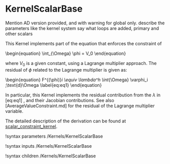 # KernelScalarBase

Mention AD version provided, and with warning for global only.
describe the parameters like the kernel system
say what loops are added, primary and other scalars

This Kernel implements part of the equation that enforces the constraint of

\begin{equation}
 \int_{\Omega} \phi = V_0
\end{equation}

where $V_0$ is a given constant, using a Lagrange multiplier approach. The residual of $\phi$ related to the Lagrange multiplier is given as:

\begin{equation}
  F^{(\phi)}_i \equiv \lambda^h \int_{\Omega} \varphi_i \;\text{d}\Omega \label{eq:eq1}
\end{equation}

In particular, this Kernel implements the residual contribution from
the $\lambda$ in [eq:eq1] , and their Jacobian contributions. See also [AverageValueConstraint.md] for the residual of the Lagrange multiplier variable.

The detailed description of the derivation can be found at [scalar_constraint_kernel](https://github.com/idaholab/large_media/blob/master/framework/scalar_constraint_kernel.pdf).

!syntax parameters /Kernels/KernelScalarBase

!syntax inputs /Kernels/KernelScalarBase

!syntax children /Kernels/KernelScalarBase
